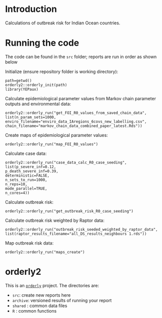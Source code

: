# Introduction

Calculations of outbreak risk for Indian Ocean countries.

# Running the code

The code can be found in the `src` folder; reports are run in order as shown below

Initialize (ensure repository folder is working directory):

`path=getwd()`\
`orderly2::orderly_init(path)`\
`library(YEPaux)`

Calculate epidemiological parameter values from Markov chain parameter outputs and environmental data:

`orderly2::orderly_run("get_FOI_R0_values_from_saved_chain_data",`\
`list(n_param_sets=1000,`\
`enviro_filename="enviro_data_IAregions_6covs_new_labelling.csv",`\
`chain_filename="markov_chain_data_combined_paper_latest.Rds"))`

Create maps of epidemiological parameter values:

`orderly2::orderly_run("map_FOI_R0_values")`

Calculate case data:

`orderly2::orderly_run("case_data_calc_R0_case_seeding",`\
`list(p_severe_inf=0.12,`\
`p_death_severe_inf=0.39,`\
`deterministic=FALSE,`\
`n_sets_to_run=1000,`\
`n_reps=10,`\
`mode_parallel=TRUE,`\
`n_cores=4))`

Calculate outbreak risk:

`orderly2::orderly_run("get_outbreak_risk_R0_case_seeding")`

Calculate outbreak risk weighted by Raptor data:

`orderly2::orderly_run("outbreak_risk_seeded_weighted_by_raptor_data",`\
`list(raptor_results_filename="all_DS_results_neighbours 1.rds"))`

Map outbreak risk data:

`orderly2::orderly_run("maps_create")`

# orderly2

This is an [`orderly`](https://mrc-ide.github.io/orderly2/index.html) project. The directories are:

-   `src`: create new reports here
-   `archive`: versioned results of running your report
-   `shared` : common data files
-   `R` : common functions
